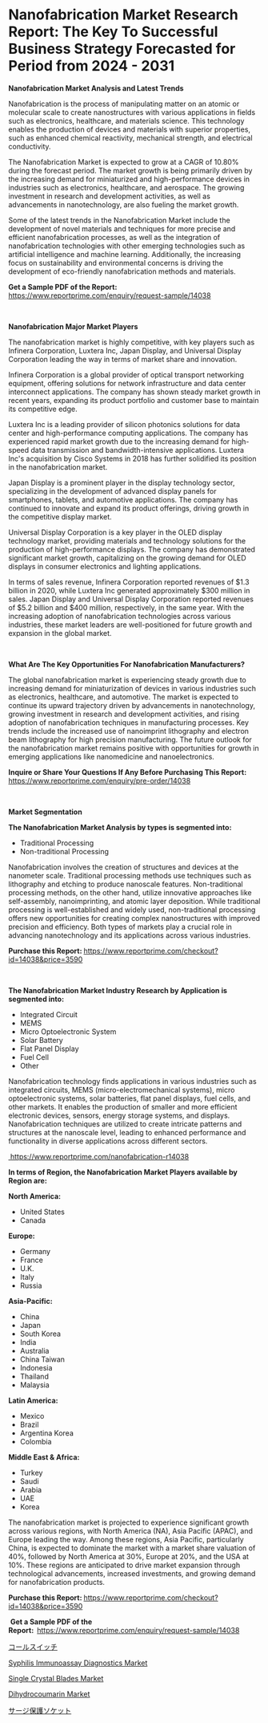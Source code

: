 <p><h1>Nanofabrication Market Research Report: The Key To Successful Business Strategy Forecasted for Period from 2024 - 2031</h1></p><p><strong>Nanofabrication Market Analysis and Latest Trends</strong></p>
<p><p>Nanofabrication is the process of manipulating matter on an atomic or molecular scale to create nanostructures with various applications in fields such as electronics, healthcare, and materials science. This technology enables the production of devices and materials with superior properties, such as enhanced chemical reactivity, mechanical strength, and electrical conductivity.</p><p>The Nanofabrication Market is expected to grow at a CAGR of 10.80% during the forecast period. The market growth is being primarily driven by the increasing demand for miniaturized and high-performance devices in industries such as electronics, healthcare, and aerospace. The growing investment in research and development activities, as well as advancements in nanotechnology, are also fueling the market growth.</p><p>Some of the latest trends in the Nanofabrication Market include the development of novel materials and techniques for more precise and efficient nanofabrication processes, as well as the integration of nanofabrication technologies with other emerging technologies such as artificial intelligence and machine learning. Additionally, the increasing focus on sustainability and environmental concerns is driving the development of eco-friendly nanofabrication methods and materials.</p></p>
<p><strong>Get a Sample PDF of the Report:&nbsp;</strong> <a href="https://www.reportprime.com/enquiry/request-sample/14038">https://www.reportprime.com/enquiry/request-sample/14038</a></p>
<p>&nbsp;</p>
<p><strong>Nanofabrication Major Market Players</strong></p>
<p><p>The nanofabrication market is highly competitive, with key players such as Infinera Corporation, Luxtera Inc, Japan Display, and Universal Display Corporation leading the way in terms of market share and innovation.</p><p>Infinera Corporation is a global provider of optical transport networking equipment, offering solutions for network infrastructure and data center interconnect applications. The company has shown steady market growth in recent years, expanding its product portfolio and customer base to maintain its competitive edge.</p><p>Luxtera Inc is a leading provider of silicon photonics solutions for data center and high-performance computing applications. The company has experienced rapid market growth due to the increasing demand for high-speed data transmission and bandwidth-intensive applications. Luxtera Inc's acquisition by Cisco Systems in 2018 has further solidified its position in the nanofabrication market.</p><p>Japan Display is a prominent player in the display technology sector, specializing in the development of advanced display panels for smartphones, tablets, and automotive applications. The company has continued to innovate and expand its product offerings, driving growth in the competitive display market.</p><p>Universal Display Corporation is a key player in the OLED display technology market, providing materials and technology solutions for the production of high-performance displays. The company has demonstrated significant market growth, capitalizing on the growing demand for OLED displays in consumer electronics and lighting applications.</p><p>In terms of sales revenue, Infinera Corporation reported revenues of $1.3 billion in 2020, while Luxtera Inc generated approximately $300 million in sales. Japan Display and Universal Display Corporation reported revenues of $5.2 billion and $400 million, respectively, in the same year. With the increasing adoption of nanofabrication technologies across various industries, these market leaders are well-positioned for future growth and expansion in the global market.</p></p>
<p>&nbsp;</p>
<p><strong>What Are The Key Opportunities For Nanofabrication Manufacturers?</strong></p>
<p><p>The global nanofabrication market is experiencing steady growth due to increasing demand for miniaturization of devices in various industries such as electronics, healthcare, and automotive. The market is expected to continue its upward trajectory driven by advancements in nanotechnology, growing investment in research and development activities, and rising adoption of nanofabrication techniques in manufacturing processes. Key trends include the increased use of nanoimprint lithography and electron beam lithography for high precision manufacturing. The future outlook for the nanofabrication market remains positive with opportunities for growth in emerging applications like nanomedicine and nanoelectronics.</p></p>
<p><strong>Inquire or Share Your Questions If Any Before Purchasing This Report:</strong> <a href="https://www.reportprime.com/enquiry/pre-order/14038">https://www.reportprime.com/enquiry/pre-order/14038</a></p>
<p>&nbsp;</p>
<p><strong>Market Segmentation</strong></p>
<p><strong>The Nanofabrication Market Analysis by types is segmented into:</strong></p>
<p><ul><li>Traditional Processing</li><li>Non-traditional Processing</li></ul></p>
<p><p>Nanofabrication involves the creation of structures and devices at the nanometer scale. Traditional processing methods use techniques such as lithography and etching to produce nanoscale features. Non-traditional processing methods, on the other hand, utilize innovative approaches like self-assembly, nanoimprinting, and atomic layer deposition. While traditional processing is well-established and widely used, non-traditional processing offers new opportunities for creating complex nanostructures with improved precision and efficiency. Both types of markets play a crucial role in advancing nanotechnology and its applications across various industries.</p></p>
<p><strong>Purchase this Report:&nbsp;</strong><a href="https://www.reportprime.com/checkout?id=14038&price=3590">https://www.reportprime.com/checkout?id=14038&price=3590</a></p>
<p>&nbsp;</p>
<p><strong>The Nanofabrication Market Industry Research by Application is segmented into:</strong></p>
<p><ul><li>Integrated Circuit</li><li>MEMS</li><li>Micro Optoelectronic System</li><li>Solar Battery</li><li>Flat Panel Display</li><li>Fuel Cell</li><li>Other</li></ul></p>
<p><p>Nanofabrication technology finds applications in various industries such as integrated circuits, MEMS (micro-electromechanical systems), micro optoelectronic systems, solar batteries, flat panel displays, fuel cells, and other markets. It enables the production of smaller and more efficient electronic devices, sensors, energy storage systems, and displays. Nanofabrication techniques are utilized to create intricate patterns and structures at the nanoscale level, leading to enhanced performance and functionality in diverse applications across different sectors.</p></p>
<p><a href="https://www.reportprime.com/nanofabrication-r14038">&nbsp;https://www.reportprime.com/nanofabrication-r14038</a></p>
<p><strong>In terms of Region, the Nanofabrication Market Players available by Region are:</strong></p>
<p>
    <p> <strong> North America: </strong>
        <ul>
            <li>United States</li>
            <li>Canada</li>
        </ul>
        </p> 
    <p> <strong> Europe: </strong>
        <ul>
            <li>Germany</li>
            <li>France</li>
            <li>U.K.</li>
            <li>Italy</li>
            <li>Russia</li>
        </ul>
        </p> 
    <p> <strong> Asia-Pacific: </strong>
        <ul>
            <li>China</li>
            <li>Japan</li>
            <li>South Korea</li>
            <li>India</li>
            <li>Australia</li>
            <li>China Taiwan</li>
            <li>Indonesia</li>
            <li>Thailand</li>
            <li>Malaysia</li>
        </ul>
        </p> 
    <p> <strong> Latin America: </strong>
        <ul>
            <li>Mexico</li>
            <li>Brazil</li>
            <li>Argentina Korea</li>
            <li>Colombia</li>
        </ul>
        </p> 
    <p> <strong> Middle East & Africa: </strong>
        <ul>
            <li>Turkey</li>
            <li>Saudi</li>
            <li>Arabia</li>
            <li>UAE</li>
            <li>Korea</li>
        </ul>
    </p>
    </p>
<p><p>The nanofabrication market is projected to experience significant growth across various regions, with North America (NA), Asia Pacific (APAC), and Europe leading the way. Among these regions, Asia Pacific, particularly China, is expected to dominate the market with a market share valuation of 40%, followed by North America at 30%, Europe at 20%, and the USA at 10%. These regions are anticipated to drive market expansion through technological advancements, increased investments, and growing demand for nanofabrication products.</p></p>
<p><strong>Purchase this Report: </strong><a href="https://www.reportprime.com/checkout?id=14038&price=3590">https://www.reportprime.com/checkout?id=14038&price=3590</a></p>
<p>&nbsp;<strong>Get a Sample PDF of the Report:&nbsp;&nbsp;</strong><a href="https://www.reportprime.com/enquiry/request-sample/14038">https://www.reportprime.com/enquiry/request-sample/14038</a></p>
<p><strong></strong></p>
<p><p><a href="https://github.com/vlcostes/Market-Research-Report-List-1/blob/main/112105024992.md">コールスイッチ</a></p><p><a href="https://github.com/Angelnienowdseej3e45z3p8c/Market-Research-Report-List-2/blob/main/syphilis-immunoassay-diagnostics-market.md">Syphilis Immunoassay Diagnostics Market</a></p><p><a href="https://github.com/brentleyjimmiealvaradoz4l1rea/Market-Research-Report-List-2/blob/main/single-crystal-blades-market.md">Single Crystal Blades Market</a></p><p><a href="https://issuu.com/reportprime-2/docs/dihydrocoumarin-market-size-2030.pptx">Dihydrocoumarin Market</a></p><p><a href="https://github.com/gfggqjbfys368009/Market-Research-Report-List-1/blob/main/172043624991.md">サージ保護ソケット</a></p></p>